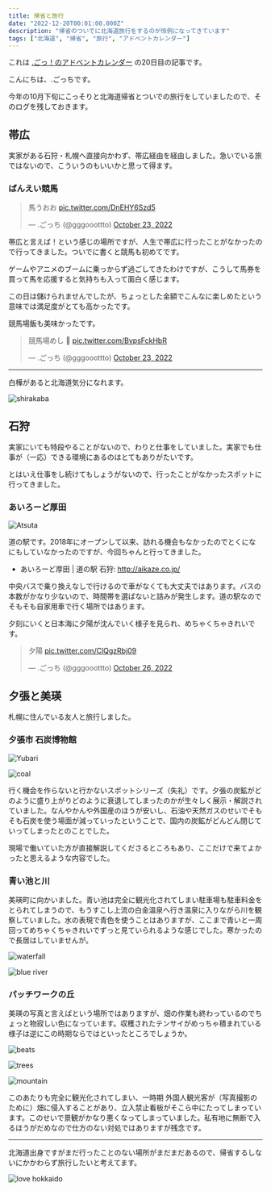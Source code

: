 ```yaml
---
title: 帰省と旅行
date: "2022-12-20T00:01:00.000Z"
description: "帰省のついでに北海道旅行をするのが恒例になってきています"
tags: ["北海道", "帰省", "旅行", "アドベントカレンダー"]
---
```


これは [.ごっ！のアドベントカレンダー](https://adventar.org/calendars/8199) の20日目の記事です。

こんにちは、.ごっちです。

今年の10月下旬にこっそりと北海道帰省とついでの旅行をしていましたので、そのログを残しておきます。

## 帯広

実家がある石狩・札幌へ直接向かわず、帯広経由を経由しました。急いでいる旅ではないので、こういうのもいいかと思って得ます。

### ばんえい競馬

<blockquote class="twitter-tweet"><p lang="ja" dir="ltr">馬うおお <a href="https://t.co/DnEHY6Szd5">pic.twitter.com/DnEHY6Szd5</a></p>&mdash; .ごっち (@gggooottto) <a href="https://twitter.com/gggooottto/status/1584039393706541057?ref_src=twsrc%5Etfw">October 23, 2022</a></blockquote>

帯広と言えば！という感じの場所ですが、人生で帯広に行ったことがなかったので行ってきました。ついでに書くと競馬も初めてです。

ゲームやアニメのブームに乗っからず過ごしてきたわけですが、こうして馬券を買って馬を応援すると気持ちも入って面白く感じます。

この日は儲けられませんでしたが、ちょっとした金額でこんなに楽しめたという意味では満足度がとても高かったです。

競馬場飯も美味かったです。

<blockquote class="twitter-tweet"><p lang="ja" dir="ltr">競馬場めし 🍜 <a href="https://t.co/BvpsFckHbR">pic.twitter.com/BvpsFckHbR</a></p>&mdash; .ごっち (@gggooottto) <a href="https://twitter.com/gggooottto/status/1584044418210091008?ref_src=twsrc%5Etfw">October 23, 2022</a></blockquote>

---

白樺があると北海道気分になれます。

![shirakaba](./shirakaba.jpg)

## 石狩

実家にいても特段やることがないので、わりと仕事をしていました。実家でも仕事が（一応）できる環境にあるのはとてもありがたいです。

とはいえ仕事をし続けてもしょうがないので、行ったことがなかったスポットに行ってきました。

### あいろーど厚田

![Atsuta](./atsuta.jpg)

道の駅です。2018年にオープンして以来、訪れる機会もなかったのでとくになにもしていなかったのですが、今回ちゃんと行ってきました。

- あいろーど厚田 | 道の駅 石狩: http://aikaze.co.jp/

中央バスで乗り換えなしで行けるので車がなくても大丈夫ではあります。バスの本数がかなり少ないので、時間帯を選ばないと詰みが発生します。道の駅なのでそもそも自家用車で行く場所ではあります。

夕刻にいくと日本海に夕陽が沈んでいく様子を見られ、めちゃくちゃきれいです。

<blockquote class="twitter-tweet"><p lang="ja" dir="ltr">夕陽 <a href="https://t.co/ClQgzRbj09">pic.twitter.com/ClQgzRbj09</a></p>&mdash; .ごっち (@gggooottto) <a href="https://twitter.com/gggooottto/status/1585173471478566912?ref_src=twsrc%5Etfw">October 26, 2022</a></blockquote>

## 夕張と美瑛

札幌に住んでいる友人と旅行しました。

### 夕張市 石炭博物館

![Yubari](./yubari.jpg)

![coal](./coal.jpg)

行く機会を作らないと行かないスポットシリーズ（失礼）です。夕張の炭鉱がどのように盛り上がりどのように衰退してしまったのかが生々しく展示・解説されていました。なんやかんや外国産のほうが安いし、石油や天然ガスのせいでそもそも石炭を使う場面が減っていったということで、国内の炭鉱がどんどん閉じていってしまったとのことでした。

現場で働いていた方が直接解説してくださるところもあり、ここだけで来てよかったと思えるような内容でした。

### 青い池と川

美瑛町に向かいました。青い池は完全に観光化されてしまい駐車場も駐車料金をとられてしまうので、もうすこし上流の白金温泉へ行き温泉に入りながら川を観察していました。水の表現で青色を使うことはありますが、ここまで青いと一周回ってめちゃくちゃきれいでずっと見ていられるような感じでした。寒かったので長居はしていませんが。

![waterfall](./waterfall.jpg)

![blue river](./river.jpg)

### パッチワークの丘

美瑛の写真と言えばという場所ではありますが、畑の作業も終わっているのでちょっと物寂しい色になっています。収穫されたテンサイがめっちゃ積まれている様子は逆にこの時期ならではといったところでしょうか。

![beats](./beat.jpg)

![trees](./trees.jpg)

![mountain](./mountain.jpg)

このあたりも完全に観光化されてしまい、一時期 外国人観光客が（写真撮影のために）畑に侵入することがあり、立入禁止看板がそこら中にたってしまっています。このせいで景観がかなり悪くなってしまっていました。私有地に無断で入るほうがだめなので仕方のない対処ではありますが残念です。

---

北海道出身ですがまだ行ったことのない場所がまだまだあるので、帰省するしないにかかわらず旅行したいと考えてます。

![love hokkaido](./love.jpg)
